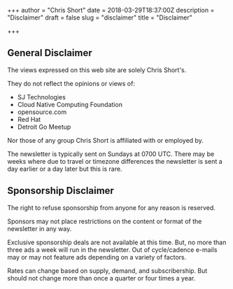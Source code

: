 +++
author = "Chris Short"
date = 2018-03-29T18:37:00Z
description = "Disclaimer"
draft = false
slug = "disclaimer"
title = "Disclaimer"

+++

## General Disclaimer

The views expressed on this web site are solely Chris Short's.

They do not reflect the opinions or views of:

* SJ Technologies
* Cloud Native Computing Foundation
* opensource.com
* Red Hat
* Detroit Go Meetup

Nor those of any group Chris Short is affiliated with or employed by.

The newsletter is typically sent on Sundays at 0700 UTC. There may be weeks where due to travel or timezone differences the newsletter is sent a day earlier or a day later but this is rare.

## Sponsorship Disclaimer

The right to refuse sponsorship from anyone for any reason is reserved.

Sponsors may not place restrictions on the content or format of the newsletter in any way.

Exclusive sponsorship deals are not available at this time. But, no more than three ads a week will run in the newsletter. Out of cycle/cadence e-mails may or may not feature ads depending on a variety of factors.

Rates can change based on supply, demand, and subscribership. But should not change more than once a quarter or four times a year.